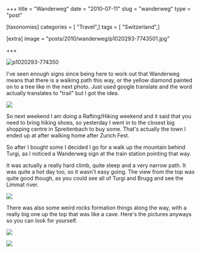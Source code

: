 +++
title = "Wanderweg"
date = "2010-07-11"
slug = "wanderweg"
type = "post"

[taxonomies]
categories = [ "Travel",]
tags = [ "Switzerland",]

[extra]
image = "posts/2010/wanderweg/p1020293-7743501.jpg"

+++

![p1020293-774350](p1020293-7743501.jpg)

I've seen enough signs since being here to work out that Wanderweg means that there is a walking path this way, or the yellow diamond painted on to a tree like in the next photo. Just used google translate and the word actually translates to "trail" but I got the idea.

![](diamond.jpg)

So next weekend I am doing a Rafting/Hiking weekend and it said that you need to bring hiking shoes, so yesterday I went in to the closest big shopping centre in Spreitenbach to buy some. That's actually the town I ended up at after walking home after Zurich Fest.

So after I bought some I decided I go for a walk up the mountain behind Turgi, as I noticed a Wanderweg sign at the train station pointing that way.

It was actually a really hard climb, quite steep and a very narrow path. It was quite a hot day too, so it wasn't easy going. The view from the top was quite good though, as you could see all of Turgi and Brugg and see the Limmat river.

![](view.jpg)

There was also some weird rocks formation things along the way, with a really big one up the top that was like a cave. Here's the pictures anyways so you can look for yourself.

![](rocks.jpg)

![](cave.jpg)